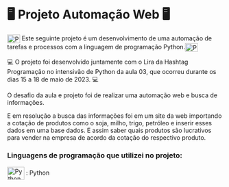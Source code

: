 # 🖥 Projeto Automação Web 🖥
 
<img align="center" alt="Python" height="20" width="30" src="https://cdn.jsdelivr.net/gh/devicons/devicon/icons/python/python-original.svg" /> Este seguinte projeto é um desenvolvimento de uma automação de tarefas e processos com a linguagem de programação Python.<img align="center" alt="Python" height="20" width="30" src="https://cdn.jsdelivr.net/gh/devicons/devicon/icons/python/python-original.svg" />
            
💻 O projeto foi desenvolvido juntamente com o Lira da Hashtag Programação no intensivão de Python da aula 03, que ocorreu durante os dias 15 a 18 de maio de 2023. 💻

O desafio da aula e projeto foi de realizar uma automação web e busca de informações.

E em resolução a busca das informações foi em um site da web importando a cotação de produtos como o soja, milho, trigo, petróleo e inserir esses dados em uma base dados. 
E assim saber quais produtos são lucrativos para vender na empresa de acordo da cotação do respectivo produto. 

### Linguagens de programação que utilizei no projeto:
<img align="center" alt="Python" height="30" width="40" src="https://cdn.jsdelivr.net/gh/devicons/devicon/icons/python/python-original-wordmark.svg" /> : Python
